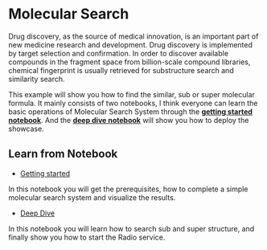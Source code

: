 # Molecular Search

Drug discovery, as the source of medical innovation, is an important part of new medicine research and development. Drug discovery is implemented by target selection and confirmation. In order to discover available compounds in the fragment space from billion-scale compound libraries, chemical fingerprint is usually retrieved for substructure search and similarity search.



This example will show you how to find the similar, sub or super molecular formula. It mainly consists of two notebooks, I think everyone can learn the basic operations of Molecular Search System through the [**getting started notebook**](./1_build_molecular_search_engine.ipynb). And the [**deep dive notebook**](./2_deep_dive_molecular_search.ipynb) will show you how to deploy the showcase.  

## Learn from Notebook

- [Getting started](1_build_molecular_search_engine.ipynb)

In this notebook you will get the prerequisites, how to complete a simple molecular search system and visualize the results.

- [Deep Dive](./2_deep_dive_molecular_search.ipynb)

In this notebook you will learn how to search sub and super structure, and finally show you how to start the Radio service.
